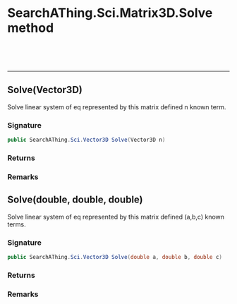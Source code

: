 # SearchAThing.Sci.Matrix3D.Solve method

<p>&nbsp;</p>
<p>&nbsp;</p>
<hr/>

## Solve(Vector3D)
Solve linear system of eq represented by this matrix
            defined n known term.

### Signature
```csharp
public SearchAThing.Sci.Vector3D Solve(Vector3D n)
```
### Returns

### Remarks

## Solve(double, double, double)
Solve linear system of eq represented by this matrix
            defined (a,b,c) known terms.

### Signature
```csharp
public SearchAThing.Sci.Vector3D Solve(double a, double b, double c)
```
### Returns

### Remarks

